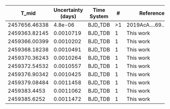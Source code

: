 |T_mid        |Uncertainty (days)|Time System|#  |Reference           |
|-------------|------------------|-----------|---|--------------------|
|2457656.46338|4.8e-06           |BJD_TDB    |>1 |2019AcA....69..135S |
|2459363.82145|0.0010719         |BJD_TDB    |1  |This work           |
|2459366.00399|0.0010202         |BJD_TDB    |1  |This work           |
|2459368.18238|0.0010491         |BJD_TDB    |1  |This work           |
|2459370.36243|0.0010264         |BJD_TDB    |1  |This work           |
|2459372.54532|0.0010557         |BJD_TDB    |1  |This work           |
|2459376.90342|0.0010425         |BJD_TDB    |1  |This work           |
|2459379.08484|0.0011458         |BJD_TDB    |1  |This work           |
|2459383.4453 |0.0011062         |BJD_TDB    |1  |This work           |
|2459385.6252 |0.0011472         |BJD_TDB    |1  |This work           |
